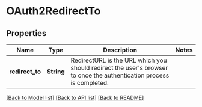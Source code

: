 # OAuth2RedirectTo

## Properties

Name | Type | Description | Notes
------------ | ------------- | ------------- | -------------
**redirect_to** | **String** | RedirectURL is the URL which you should redirect the user's browser to once the authentication process is completed. | 

[[Back to Model list]](../README.md#documentation-for-models) [[Back to API list]](../README.md#documentation-for-api-endpoints) [[Back to README]](../README.md)


